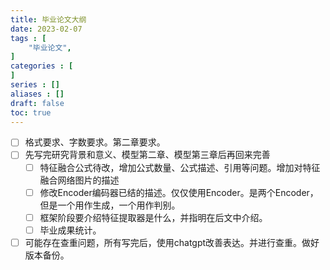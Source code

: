 ```yaml
---
title: 毕业论文大纲
date: 2023-02-07
tags : [
	"毕业论文",
]
categories : [
]
series : []
aliases : []
draft: false
toc: true
---
```



- [ ] 格式要求、字数要求。第二章要求。
- [ ] 先写完研究背景和意义、模型第二章、模型第三章后再回来完善
	- [ ] 特征融合公式待改，增加公式数量、公式描述、引用等问题。增加对特征融合网络图片的描述
	- [ ] 修改Encoder编码器已结的描述。仅仅使用Encoder。是两个Encoder，但是一个用作生成，一个用作判别。
	- [ ] 框架阶段要介绍特征提取器是什么，并指明在后文中介绍。
	- [ ] 毕业成果统计。
- [ ] 可能存在查重问题，所有写完后，使用chatgpt改善表达。并进行查重。做好版本备份。
